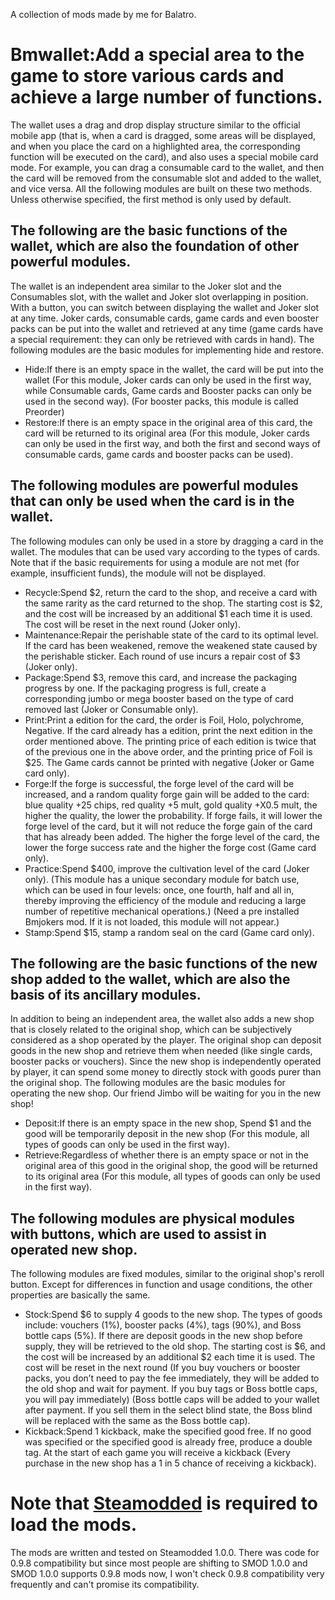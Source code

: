 A collection of mods made by me for Balatro.
# Bmwallet:Add a special area to the game to store various cards and achieve a large number of functions.
The wallet uses a drag and drop display structure similar to the official mobile app (that is, when a card is dragged, some areas will be displayed, and when you place the card on a highlighted area, the corresponding function will be executed on the card), and also uses a special mobile card mode. For example, you can drag a consumable card to the wallet, and then the card will be removed from the consumable slot and added to the wallet, and vice versa. All the following modules are built on these two methods. Unless otherwise specified, the first method is only used by default.
## The following are the basic functions of the wallet, which are also the foundation of other powerful modules.
The wallet is an independent area similar to the Joker slot and the Consumables slot, with the wallet and Joker slot overlapping in position. With a button, you can switch between displaying the wallet and Joker slot at any time. Joker cards, consumable cards, game cards and even booster packs can be put into the wallet and retrieved at any time (game cards have a special requirement: they can only be retrieved with cards in hand). The following modules are the basic modules for implementing hide and restore.
- Hide:If there is an empty space in the wallet, the card will be put into the wallet (For this module, Joker cards can only be used in the first way, while Consumable cards, Game cards and Booster packs can only be used in the second way). (For booster packs, this module is called Preorder)
- Restore:If there is an empty space in the original area of this card, the card will be returned to its original area (For this module, Joker cards can only be used in the first way, and both the first and second ways of consumable cards, game cards and booster packs can be used).
## The following modules are powerful modules that can only be used when the card is in the wallet.
The following modules can only be used in a store by dragging a card in the wallet. The modules that can be used vary according to the types of cards. Note that if the basic requirements for using a module are not met (for example, insufficient funds), the module will not be displayed.
- Recycle:Spend $2, return the card to the shop, and receive a card with the same rarity as the card returned to the shop. The starting cost is $2, and the cost will be increased by an additional $1 each time it is used. The cost will be reset in the next round (Joker only).
- Maintenance:Repair the perishable state of the card to its optimal level. If the card has been weakened, remove the weakened state caused by the perishable sticker. Each round of use incurs a repair cost of $3 (Joker only).
- Package:Spend $3, remove this card, and increase the packaging progress by one. If the packaging progress is full, create a corresponding jumbo or mega booster based on the type of card removed last (Joker or Consumable only).
- Print:Print a edition for the card, the order is Foil, Holo, polychrome, Negative. If the card already has a edition, print the next edition in the order mentioned above. The printing price of each edition is twice that of the previous one in the above order, and the printing price of Foil is $25. The Game cards cannot be printed with negative (Joker or Game card only).
- Forge:If the forge is successful, the forge level of the card will be increased, and a random quality forge gain will be added to the card: blue quality +25 chips, red quality +5 mult, gold quality +X0.5 mult, the higher the quality, the lower the probability. If forge fails, it will lower the forge level of the card, but it will not reduce the forge gain of the card that has already been added. The higher the forge level of the card, the lower the forge success rate and the higher the forge cost (Game card only).
- Practice:Spend $400, improve the cultivation level of the card (Joker only). (This module has a unique secondary module for batch use, which can be used in four levels: once, one fourth, half and all in, thereby improving the efficiency of the module and reducing a large number of repetitive mechanical operations.) (Need a pre installed Bmjokers mod. If it is not loaded, this module will not appear.)
- Stamp:Spend $15, stamp a random seal on the card (Game card only).
## The following are the basic functions of the new shop added to the wallet, which are also the basis of its ancillary modules.
In addition to being an independent area, the wallet also adds a new shop that is closely related to the original shop, which can be subjectively considered as a shop operated by the player. The original shop can deposit goods in the new shop and retrieve them when needed (like single cards, booster packs or vouchers). Since the new shop is independently operated by player, it can spend some money to directly stock with goods purer than the original shop. The following modules are the basic modules for operating the new shop. Our friend Jimbo will be waiting for you in the new shop!
- Deposit:If there is an empty space in the new shop, Spend $1 and the good will be temporarily deposit in the new shop (For this module, all types of goods can only be used in the first way).
- Retrieve:Regardless of whether there is an empty space or not in the original area of this good in the original shop, the good will be returned to its original area (For this module, all types of goods can only be used in the first way).
## The following modules are physical modules with buttons, which are used to assist in operated new shop.
The following modules are fixed modules, similar to the original shop's reroll button. Except for differences in function and usage conditions, the other properties are basically the same.
- Stock:Spend $6 to supply 4 goods to the new shop. The types of goods include: vouchers (1%), booster packs (4%), tags (90%), and Boss bottle caps (5%). If there are deposit goods in the new shop before supply, they will be retrieved to the old shop. The starting cost is $6, and the cost will be increased by an additional $2 each time it is used. The cost will be reset in the next round (If you buy vouchers or booster packs, you don’t need to pay the fee immediately, they will be added to the old shop and wait for payment. If you buy tags or Boss bottle caps, you will pay immediately) (Boss bottle caps will be added to your wallet after payment. If you sell them in the select blind state, the Boss blind will be replaced with the same as the Boss bottle cap).
- Kickback:Spend 1 kickback, make the specified good free. If no good was specified or the specified good is already free, produce a double tag. At the start of each game you will receive a kickback (Every purchase in the new shop has a 1 in 5 chance of receiving a kickback).
# Note that [Steamodded](https://github.com/Steamopollys/Steamodded) is required to load the mods.
The mods are written and tested on Steamodded 1.0.0. There was code for 0.9.8 compatibility but since most people are shifting to SMOD 1.0.0 and SMOD 1.0.0 supports 0.9.8 mods now, I won't check 0.9.8 compatibility very frequently and can't promise its compatibility.
